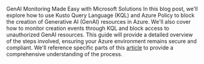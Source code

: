 GenAI Monitoring Made Easy with Microsoft Solutions
In this blog post, we'll explore how to use Kusto Query Language (KQL) and Azure Policy to block the creation of Generative AI (GenAI) resources in Azure. We'll also cover how to monitor creation events through KQL and block access to unauthorized GenAI resources. This guide will provide a detailed overview of the steps involved, ensuring your Azure environment remains secure and compliant.
We'll reference specific parts of this [article](https://techcommunity.microsoft.com/blog/microsoftthreatprotectionblog/get-visibility-into-your-deepseek-use-with-defender-for-cloud-apps/4372520) to provide a comprehensive understanding of the process.
